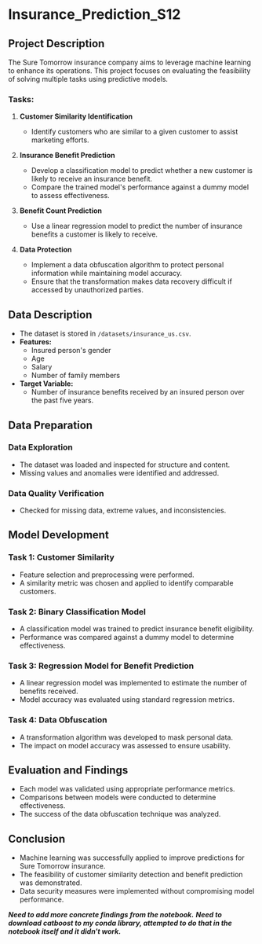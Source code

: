 # Insurance_Prediction_S12

## Project Description
The Sure Tomorrow insurance company aims to leverage machine learning to enhance its operations. This project focuses on evaluating the feasibility of solving multiple tasks using predictive models.

### Tasks:
1. **Customer Similarity Identification**  
   - Identify customers who are similar to a given customer to assist marketing efforts.
   
2. **Insurance Benefit Prediction**  
   - Develop a classification model to predict whether a new customer is likely to receive an insurance benefit.
   - Compare the trained model's performance against a dummy model to assess effectiveness.
   
3. **Benefit Count Prediction**  
   - Use a linear regression model to predict the number of insurance benefits a customer is likely to receive.
   
4. **Data Protection**  
   - Implement a data obfuscation algorithm to protect personal information while maintaining model accuracy.
   - Ensure that the transformation makes data recovery difficult if accessed by unauthorized parties.

## Data Description
- The dataset is stored in `/datasets/insurance_us.csv`.
- **Features:**
  - Insured person's gender
  - Age
  - Salary
  - Number of family members
- **Target Variable:**
  - Number of insurance benefits received by an insured person over the past five years.

## Data Preparation
### Data Exploration
- The dataset was loaded and inspected for structure and content.
- Missing values and anomalies were identified and addressed.

### Data Quality Verification
- Checked for missing data, extreme values, and inconsistencies.

## Model Development
### Task 1: Customer Similarity
- Feature selection and preprocessing were performed.
- A similarity metric was chosen and applied to identify comparable customers.

### Task 2: Binary Classification Model
- A classification model was trained to predict insurance benefit eligibility.
- Performance was compared against a dummy model to determine effectiveness.

### Task 3: Regression Model for Benefit Prediction
- A linear regression model was implemented to estimate the number of benefits received.
- Model accuracy was evaluated using standard regression metrics.

### Task 4: Data Obfuscation
- A transformation algorithm was developed to mask personal data.
- The impact on model accuracy was assessed to ensure usability.

## Evaluation and Findings
- Each model was validated using appropriate performance metrics.
- Comparisons between models were conducted to determine effectiveness.
- The success of the data obfuscation technique was analyzed.

## Conclusion
- Machine learning was successfully applied to improve predictions for Sure Tomorrow insurance.
- The feasibility of customer similarity detection and benefit prediction was demonstrated.
- Data security measures were implemented without compromising model performance.


***Need to add more concrete findings from the notebook.***
***Need to download catboost to my conda library, attempted to do that in the notebook itself and it didn't work.***
